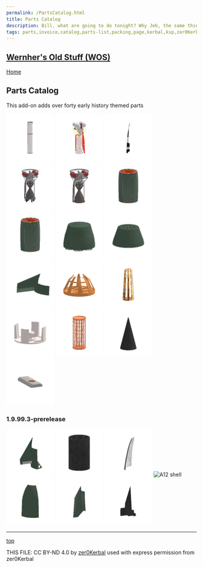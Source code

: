 ```yaml
---
permalink: /PartsCatalog.html
title: Parts Catalog
description: Bill, what are going to do tonight? Why Jeb, the same thing we do every night, Take over the world!
tags: parts,invoice,catalog,parts-list,packing,page,kerbal,ksp,zer0Kerbal,zedK
---
```

<!-- PartsCatalog.md v1.0.5.0
Wernher's Old Stuff (WOS)
created: 19 Jul 2022 
updated: 08 Jun 2023

TEMPLATE: PartsCatalog.md v1.1.4.3
created: 01 Feb 2022
updated: 01 May 2023 -->
<script src="https://kit.fontawesome.com/0ea5493613.js" crossorigin="anonymous"></script>
<i class="fa-solid fa-explosion fa-beat-fade fa-3x" style="--fa-beat-fade-opacity: 0.1; --fa-beat-fade-scale: 1.25;color: #FF7E03" ></i>

## [Wernher's Old Stuff (WOS)][mod]

[Home](./index.md)

## Parts Catalog

This add-on adds over forty early history themed parts

<img src="https://raw.githubusercontent.com/zer0Kerbal/WernhersOldStuff/master/docs/thumbs/wos-redstone-tank_icon.png" alt="redstone-tank" width="25%" height="25%" />
<img src="https://raw.githubusercontent.com/zer0Kerbal/WernhersOldStuff/master/docs/thumbs/wos-A6-engine_icon.png" alt="A6-engine" width="25%" height="25%" />
<img src="https://raw.githubusercontent.com/zer0Kerbal/WernhersOldStuff/master/docs/thumbs/wos-A9-wing_icon.png" alt="A9-wing" width="25%" height="25%" />
<img src="https://raw.githubusercontent.com/zer0Kerbal/WernhersOldStuff/master/docs/thumbs/wos-A10-engine_icon.png" alt="A10-engine" width="25%" height="25%" />
<img src="https://raw.githubusercontent.com/zer0Kerbal/WernhersOldStuff/master/docs/thumbs/wos-A10-engine-nv_icon.png" alt="A10-engine-nv" width="25%" height="25%" />
<img src="https://raw.githubusercontent.com/zer0Kerbal/WernhersOldStuff/master/docs/thumbs/wos-A10-tank-dual_icon.png" alt="A10-tank-dual" width="25%" height="25%" />
<img src="https://raw.githubusercontent.com/zer0Kerbal/WernhersOldStuff/master/docs/thumbs/wos-A10-tank-starter_icon.png" alt="A10-tank-starter" width="25%" height="25%" />
<img src="https://raw.githubusercontent.com/zer0Kerbal/WernhersOldStuff/master/docs/thumbs/wos-A11-tank_icon.png" alt="A11-tank" width="25%" height="25%" />
<img src="https://raw.githubusercontent.com/zer0Kerbal/WernhersOldStuff/master/docs/thumbs/wos-A12-tank-dual_icon.png" alt="A12-tank-dual" width="25%" height="25%" />
<img src="https://raw.githubusercontent.com/zer0Kerbal/WernhersOldStuff/master/docs/thumbs/wos-A12-wing_icon.png" alt="A12-wing" width="25%" height="25%" />
<img src="https://raw.githubusercontent.com/zer0Kerbal/WernhersOldStuff/master/docs/thumbs/wos-decoupler-A10toA4_icon.png" alt="decoupler-A10toA4" width="25%" height="25%" />
<img src="https://raw.githubusercontent.com/zer0Kerbal/WernhersOldStuff/master/docs/thumbs/wos-decoupler-A10toA6_icon.png" alt="decoupler-A10toA6" width="25%" height="25%" />
<img src="https://raw.githubusercontent.com/zer0Kerbal/WernhersOldStuff/master/docs/thumbs/wos-decoupler-A11toA10_icon.png" alt="decoupler-A11toA10" width="25%" height="25%" />
<img src="https://raw.githubusercontent.com/zer0Kerbal/WernhersOldStuff/master/docs/thumbs/wos-decoupler-A12toA10_icon.png" alt="decoupler-A12toA10" width="25%" height="25%" />
<img src="https://raw.githubusercontent.com/zer0Kerbal/WernhersOldStuff/master/docs/thumbs/wos-parachute-A4_icon.png" alt="parachute-A4" width="25%" height="25%" />
<img src="https://raw.githubusercontent.com/zer0Kerbal/WernhersOldStuff/master/docs/thumbs/wos-parachute-srf_icon.png" alt="parachute-srf" width="25%" height="25%" />

### 1.9.99.3-prerelease

<img src="https://raw.githubusercontent.com/zer0Kerbal/WernhersOldStuff/master/docs/thumbs/wos-A11-wing_icon.png" alt="A11 wing" width="25%" height="25%" />
<img src="https://raw.githubusercontent.com/zer0Kerbal/WernhersOldStuff/master/docs/thumbs/wos-A6-engine-shroud_icon.png" alt="A6 engine" alt="" width="25%" height="25%" />
<img src="https://raw.githubusercontent.com/zer0Kerbal/WernhersOldStuff/master/docs/thumbs/wos-A10-shell_icon.png" alt="A10 shell" width="25%" height="25%" />
<img src="https://raw.githubusercontent.com/zer0Kerbal/WernhersOldStuff/master/docs/thumbs/wos-A12-shell_icon.png" alt="A12 shell" width="25%" height="25%" />
<img src="https://raw.githubusercontent.com/zer0Kerbal/WernhersOldStuff/master/docs/thumbs/wos-A11-shell_icon.png" alt="A11 shell" width="25%" height="25%" />
<img src="https://raw.githubusercontent.com/zer0Kerbal/WernhersOldStuff/master/docs/thumbs/wos-A10-wing_icon.png" alt="A10 wing" width="25%" height="25%" />
<img src="https://raw.githubusercontent.com/zer0Kerbal/WernhersOldStuff/master/docs/thumbs/wos-A6-winglet_icon.png" alt="A6 winglet" width="25%" height="25%" />

---

[top](#parts-catalog)

THIS FILE: CC BY-ND 4.0 by [zer0Kerbal](https://github.com/zer0Kerbal)
  used with express permission from zer0Kerbal

[mod]: https://www.curseforge.com/kerbal/ksp-mods/WernhersOldStuff "Wernher's Old Stuff (WOS)"